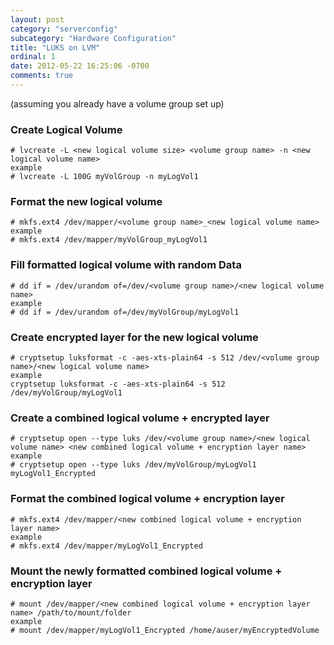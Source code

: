 ```yaml
---
layout: post
category: "serverconfig"
subcategory: "Hardware Configuration"
title: "LUKS on LVM"
ordinal: 1
date: 2012-05-22 16:25:06 -0700
comments: true
---
```

<!--break-->

(assuming you already have a volume group set up)
### Create Logical Volume
    # lvcreate -L <new logical volume size> <volume group name> -n <new logical volume name>
    example
    # lvcreate -L 100G myVolGroup -n myLogVol1

### Format the new logical volume
    # mkfs.ext4 /dev/mapper/<volume group name>_<new logical volume name>
    example
    # mkfs.ext4 /dev/mapper/myVolGroup_myLogVol1

### Fill formatted logical volume with random Data
    # dd if = /dev/urandom of=/dev/<volume group name>/<new logical volume name>
    example
    # dd if = /dev/urandom of=/dev/myVolGroup/myLogVol1

### Create encrypted layer for the new logical volume
    # cryptsetup luksformat -c -aes-xts-plain64 -s 512 /dev/<volume group name>/<new logical volume name>
    example
    cryptsetup luksformat -c -aes-xts-plain64 -s 512 /dev/myVolGroup/myLogVol1

### Create a combined logical volume + encrypted layer
    # cryptsetup open --type luks /dev/<volume group name>/<new logical volume name> <new combined logical volume + encryption layer name>
    example
    # cryptsetup open --type luks /dev/myVolGroup/myLogVol1 myLogVol1_Encrypted

### Format the combined logical volume + encryption layer
    # mkfs.ext4 /dev/mapper/<new combined logical volume + encryption layer name>
    example
    # mkfs.ext4 /dev/mapper/myLogVol1_Encrypted

### Mount the newly formatted combined logical volume + encryption layer
    # mount /dev/mapper/<new combined logical volume + encryption layer name> /path/to/mount/folder
    example
    # mount /dev/mapper/myLogVol1_Encrypted /home/auser/myEncryptedVolume
